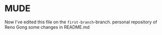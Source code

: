 # MUDE
Now I've edited this file on the `first-branch`-branch.
personal repository of Reno Gong
some changes in README.md
